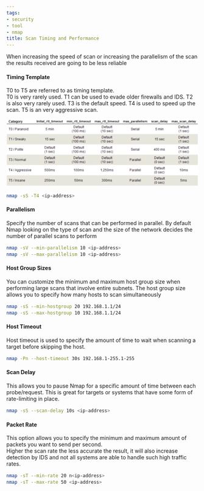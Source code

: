 ```yaml
---
tags:
- security
- tool
- nmap
title: Scan Timing and Performance
---
```


When increasing the speed of scan or increasing the parallelism of the scan the results received are going to be less reliable

#### Timing Template

T0 to T5 are referred to as timing template.  
T0 is very rarely used. T1 can be used to evade older firewalls and IDS. T2 is also very rarely used. T3 is the default speed. T4 is used to speed up the scan. T5 is an very aggressive scan.

![Nmap Timing Template|600](../../images/nmap-timing-template.png)

````bash
nmap -sS -T4 <ip-address>
````

#### Parallelism

Specify the number of scans that can be performed in parallel. By default Nmap looking on the type of scan and the size of the network decides the number of parallel scans to perform

````bash
nmap -sV --min-parallelism 10 <ip-address>
nmap -sV --max-parallelism 10 <ip-address>
````

#### Host Group Sizes

You can customize the minimum and maximum host group size when performing large scans that involve entire subnets. The host group size allows you to specify how many hosts to scan simultaneously

````bash
nmap -sS --min-hostgroup 20 192.168.1.1/24
nmap -sS --max-hostgroup 10 192.168.1.1/24
````

#### Host Timeout

Host timeout is used to specify the amount of time to wait when scanning a target before skipping the host.

````bash
nmap -Pn --host-timeout 30s 192.168.1-255.1-255
````

#### Scan Delay

This allows you to pause Nmap for a specific amount of time between each probe/request. This is great for targets or systems that have some form of rate-limiting in place.

````bash
nmap -sS --scan-delay 10s <ip-address>
````

#### Packet Rate

This option allows you to specify the minimum and maximum amount of packets you want to send per second.  
Higher the scan rate the less accurate the result, it will also increase detection by IDS and not all systems are able to handle such high traffic rates.

````bash
nmap -sT --min-rate 20 n<ip-address>
nmap -sT --max-rate 50 <ip-address>
````